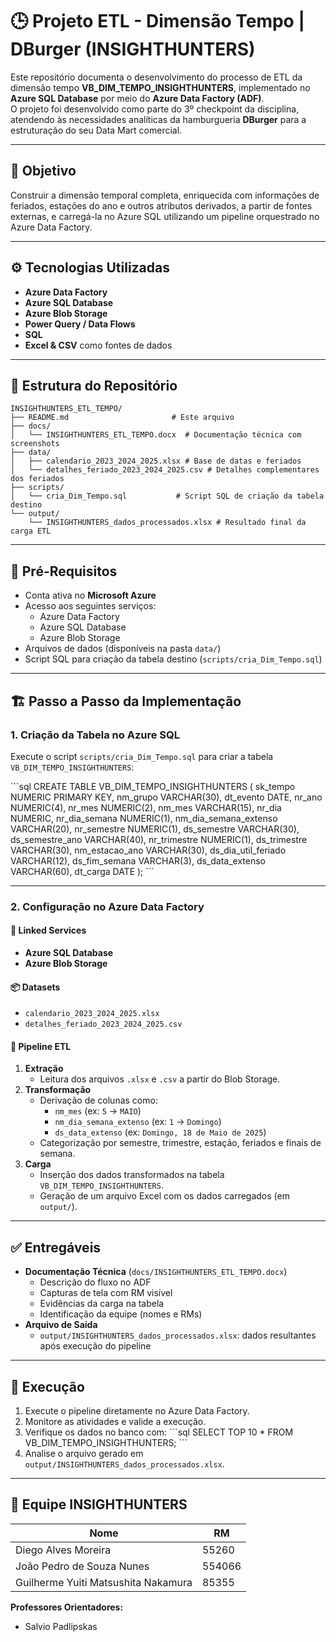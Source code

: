 # 🕒 Projeto ETL - Dimensão Tempo | DBurger (INSIGHTHUNTERS)

Este repositório documenta o desenvolvimento do processo de ETL da dimensão tempo **VB_DIM_TEMPO_INSIGHTHUNTERS**, implementado no **Azure SQL Database** por meio do **Azure Data Factory (ADF)**.  
O projeto foi desenvolvido como parte do 3º checkpoint da disciplina, atendendo às necessidades analíticas da hamburgueria **DBurger** para a estruturação do seu Data Mart comercial.

---

## 📌 Objetivo

Construir a dimensão temporal completa, enriquecida com informações de feriados, estações do ano e outros atributos derivados, a partir de fontes externas, e carregá-la no Azure SQL utilizando um pipeline orquestrado no Azure Data Factory.

---

## ⚙️ Tecnologias Utilizadas

- **Azure Data Factory**  
- **Azure SQL Database**  
- **Azure Blob Storage**  
- **Power Query / Data Flows**  
- **SQL**  
- **Excel & CSV** como fontes de dados  

---

## 📁 Estrutura do Repositório

```
INSIGHTHUNTERS_ETL_TEMPO/
├── README.md                       # Este arquivo
├── docs/
│   └── INSIGHTHUNTERS_ETL_TEMPO.docx  # Documentação técnica com screenshots
├── data/
│   ├── calendario_2023_2024_2025.xlsx # Base de datas e feriados
│   └── detalhes_feriado_2023_2024_2025.csv # Detalhes complementares dos feriados
├── scripts/
│   └── cria_Dim_Tempo.sql           # Script SQL de criação da tabela destino
└── output/
    └── INSIGHTHUNTERS_dados_processados.xlsx # Resultado final da carga ETL
```

---

## 🧱 Pré-Requisitos

- Conta ativa no **Microsoft Azure**  
- Acesso aos seguintes serviços:
  - Azure Data Factory  
  - Azure SQL Database  
  - Azure Blob Storage  
- Arquivos de dados (disponíveis na pasta `data/`)  
- Script SQL para criação da tabela destino (`scripts/cria_Dim_Tempo.sql`)  

---

## 🏗️ Passo a Passo da Implementação

### 1. Criação da Tabela no Azure SQL

Execute o script `scripts/cria_Dim_Tempo.sql` para criar a tabela `VB_DIM_TEMPO_INSIGHTHUNTERS`:

\`\`\`sql
CREATE TABLE VB_DIM_TEMPO_INSIGHTHUNTERS (
    sk_tempo NUMERIC PRIMARY KEY,
    nm_grupo VARCHAR(30),
    dt_evento DATE,
    nr_ano NUMERIC(4),
    nr_mes NUMERIC(2),
    nm_mes VARCHAR(15),
    nr_dia NUMERIC,
    nr_dia_semana NUMERIC(1),
    nm_dia_semana_extenso VARCHAR(20),
    nr_semestre NUMERIC(1),
    ds_semestre VARCHAR(30),
    ds_semestre_ano VARCHAR(40),
    nr_trimestre NUMERIC(1),
    ds_trimestre VARCHAR(30),
    nm_estacao_ano VARCHAR(30),
    ds_dia_util_feriado VARCHAR(12),
    ds_fim_semana VARCHAR(3),
    ds_data_extenso VARCHAR(60),
    dt_carga DATE
);
\`\`\`

---

### 2. Configuração no Azure Data Factory

#### 🔗 Linked Services
- **Azure SQL Database**  
- **Azure Blob Storage**  

#### 📦 Datasets
- `calendario_2023_2024_2025.xlsx`  
- `detalhes_feriado_2023_2024_2025.csv`  

#### 🧪 Pipeline ETL

1. **Extração**  
   - Leitura dos arquivos `.xlsx` e `.csv` a partir do Blob Storage.  
2. **Transformação**  
   - Derivação de colunas como:
     - `nm_mes` (ex: `5` → `MAIO`)
     - `nm_dia_semana_extenso` (ex: `1` → `Domingo`)
     - `ds_data_extenso` (ex: `Domingo, 18 de Maio de 2025`)
   - Categorização por semestre, trimestre, estação, feriados e finais de semana.  
3. **Carga**  
   - Inserção dos dados transformados na tabela `VB_DIM_TEMPO_INSIGHTHUNTERS`.  
   - Geração de um arquivo Excel com os dados carregados (em `output/`).  

---

## ✅ Entregáveis

- **Documentação Técnica** (`docs/INSIGHTHUNTERS_ETL_TEMPO.docx`)  
  - Descrição do fluxo no ADF  
  - Capturas de tela com RM visível  
  - Evidências da carga na tabela  
  - Identificação da equipe (nomes e RMs)  
- **Arquivo de Saída**  
  - `output/INSIGHTHUNTERS_dados_processados.xlsx`: dados resultantes após execução do pipeline  

---

## 🚀 Execução

1. Execute o pipeline diretamente no Azure Data Factory.  
2. Monitore as atividades e valide a execução.  
3. Verifique os dados no banco com:
   \`\`\`sql
   SELECT TOP 10 * 
   FROM VB_DIM_TEMPO_INSIGHTHUNTERS;
   \`\`\`
4. Analise o arquivo gerado em `output/INSIGHTHUNTERS_dados_processados.xlsx`.  

---

## 👥 Equipe INSIGHTHUNTERS

| Nome                                      | RM     |
| ----------------------------------------- | ------ |
| Diego Alves Moreira                       | 55260  |
| João Pedro de Souza Nunes                 | 554066 |
| Guilherme Yuiti Matsushita Nakamura       | 85355  |

**Professores Orientadores:**  
- Salvio Padlipskas  
